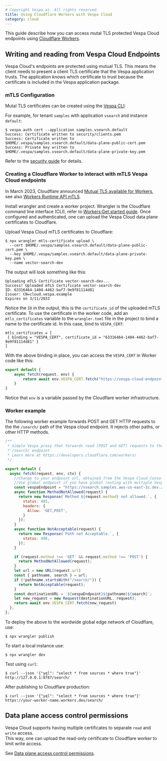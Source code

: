 ```yaml
---
# Copyright Vespa.ai. All rights reserved.
title: Using Cloudflare Workers with Vespa Cloud
category: cloud
---
```


This guide describe how you can access mutal TLS protected Vespa Cloud endpoints using
[Cloudflare Workers](https://workers.cloudflare.com/).

## Writing and reading from Vespa Cloud Endpoints

Vespa Cloud's endpoints are protected using mutual TLS. 
This means the client needs to present
a client TLS certificate that the Vespa application trusts. The application
knows which certificate to trust because the certificate is included in the
Vespa application package. 

### mTLS Configuration

Mutal TLS certificates can be created using the
[Vespa CLI](https://docs.vespa.ai/en/vespa-cli.html):

For example, for tenant `samples` with application `vsearch` and instance `default`:

```
$ vespa auth cert --application samples.vsearch.default
Success: Certificate written to security/clients.pem
Success: Certificate written to $HOME/.vespa/samples.vsearch.default/data-plane-public-cert.pem
Success: Private key written to $HOME/.vespa/samples.vsearch.default/data-plane-private-key.pem
```

Refer to the [security guide](guide) for details. 

### Creating a Cloudflare Worker to interact with mTLS Vespa Cloud endpoints
In March 2023, Cloudflare announced [Mutual TLS available for Workers](https://blog.cloudflare.com/mtls-workers/), 
see also [Workers Runtime API mTLS](https://developers.cloudflare.com/workers/runtime-apis/mtls/).

Install wrangler and create a worker project.
Wrangler is the Cloudflare command line interface (CLI), refer to
[Workers:Get started guide](https://developers.cloudflare.com/workers/get-started/guide/). 
Once configured and authenticated, one can upload the Vespa Cloud data plane certificates to Cloudflare.

Upload Vespa Cloud mTLS certificates to Cloudflare:

```
$ npx wrangler mtls-certificate upload \
  --cert $HOME/.vespa/samples.vsearch.default/data-plane-public-cert.pem \
  --key $HOME/.vespa/samples.vsearch.default/data-plane-private-key.pem \
  --name vector-search-dev
```
The output will look something like this:
```
Uploading mTLS Certificate vector-search-dev...
Success! Uploaded mTLS Certificate vector-search-dev
ID: 63316464-1404-4462-baf7-9e9f81114d81
Issuer: CN=cloud.vespa.example
Expires on 3/11/2033
```

Notice the `ID` in the output, this is the `certificate_id` of the uploaded mTLS certificate. 
To use the certificate in the worker code, add an `mtls_certificates` variable to the `wrangler.toml` file
in the project to bind a name to the certificate id. In this case, bind to `VESPA_CERT`:

```
mtls_certificates = [
 { binding = "VESPA_CERT", certificate_id = "63316464-1404-4462-baf7-9e9f81114d81" }
]
```

With the above binding in place, you can access the `VESPA_CERT` in Worker code like this:

```javascript
export default {
    async fetch(request, env) {
        return await env.VESPA_CERT.fetch("https://vespa-cloud-endpoint");
    }
}
```

Notice that `env` is a variable passed by the Cloudflare worker infrastructure. 

### Worker example

The following worker example forwards POST and GET HTTP requests to the the `/search/` path 
of the Vespa cloud endpoint. It rejects other paths, or other HTTP methods.

```javascript
/**
 * Simple Vespa proxy that forwards read (POST and GET) requests to the 
 * /search/ endpoint
 * Learn more at https://developers.cloudflare.com/workers/
 */

export default {
  async fetch(request, env, ctx) {
    //Change to your endpoint url, obtained from the Vespa Cloud Console. 
    //Use global endpoint if you have global routing with multiple Vespa regions
    const vespaEndpoint = "https://vsearch.samples.aws-us-east-1c.dev.z.vespa-app.cloud";
    async function MethodNotAllowed(request) {
      return new Response(`Method ${request.method} not allowed.`, {
        status: 405,
        headers: {
          Allow: 'GET,POST',
        }
      });
    }
    async function NotAcceptable(request) {
      return new Response(`Path not Acceptable.`, {
        status: 406,
      });
    }

    if (request.method !== 'GET' && request.method !== 'POST') {
      return MethodNotAllowed(request);
    }
    let url = new URL(request.url)
    const { pathname, search } = url;
    if (!pathname.startsWith("/search/")) {
      return NotAcceptable(request);
    }
    const destinationURL = `${vespaEndpoint}${pathname}${search}`;
    let new_request = new Request(destinationURL, request);
    return await env.VESPA_CERT.fetch(new_request)
  },
};

```
To deploy the above to the wordwide global edge network of Cloudflare, use:

```
$ npx wrangler publish
```

To start a local instance use:

```
$ npx wrangler dev
```

Test using `curl`:
```
$ curl --json '{"yql": "select * from sources * where true"}' http://127.0.0.1:8787/search/
```

After publishing to Cloudflare production:

```
$ curl --json '{"yql": "select * from sources * where true"}' https://your-worker-name.workers.dev/search/
```

## Data plane access control permissions
Vespa Cloud supports having multiple certificates to separate `read` and `write` access.  
This way, one can upload the read-only certificate to Cloudflare worker to limit write access.

See [Data plane access control permissions](guide#permissions).
